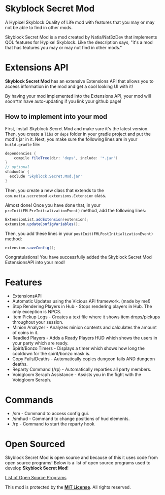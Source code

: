 # Skyblock Secret Mod
A Hypixel Skyblock Quality of Life mod with features that you may or may not be able to find in other mods.

Skyblock Secret Mod is a mod created by Natia/Nat3zDev that implements QOL features for Hypixel Skyblock. Like the description says, "it's a mod that has features you may or may not find in other mods."

# Extensions API
**Skyblock Secret Mod** has an extensive Extensions API that allows you to access information in the mod and get a cool looking UI with it!

By having your mod implemented into the Extensions API, your mod will soon^tm have auto-updating if you link your github page!

## How to implement into your mod
First, install Skyblock Secret Mod and make sure it's the latest version. 
Then, you create a `libs` or `deps` folder in your gradle project and put the mod's jar in it.
Next, you make sure the following lines are in your `build.gradle` file:
```gradle
dependencies {
    compile fileTree(dir: 'deps', include: '*.jar')
}
// optional
shadowJar {
  exclude 'Skyblock.Secret.Mod.jar'
}
```

Then, you create a new class that extends to the `com.natia.secretmod.extensions.Extension` class.

Almost done! Once you have done that, in your `preInit(FMLPreInitializationEvent)` method, add the following lines:
```java
ExtensionList.addExtension(extension);
extension.updateConfigVariables();
```

Then, you add these lines in your `postInit(FMLPostInitializationEvent)` method:
```java
extension.saveConfig();
```

Congratulations! You have successfully added the Skyblock Secret Mod ExtensionsAPI into your mod!


# Features
- ExtensionsAPI
- Automatic Updates using the Vicious API framework. (made by me!)
- Stop Rendering Players in Hub - Stops rendering players in Hub. The only exception is NPCS.
- Item Pickup Logs - Creates a text file where it shows item drops/pickups throughout your session.
- Minion Analyzer - Analyzes minion contents and calculates the amount of coins in it.
- Readied Players - Adds a Ready Players HUD which shows the users in your party which are ready.
- Spirit/Bonzo Timers - Displays a timer which shows how long the cooldown for the spirit/bonzo mask is.
- Copy Fails/Deaths - Automatically copies dungeon fails AND dungeon deaths.
- Reparty Command (/rp) - Automatically reparties all party members.
- Voidgloom Seraph Assistance - Assists you in the fight with the Voidgloom Seraph.
# Commands
- /sm - Command to access config gui.
- /smhud - Command to change positions of hud elements.
- /rp - Command to start the reparty hook.

# Open Sourced
Skyblock Secret Mod is open source and because of this it uses code from open source programs! Below is a list of open source programs used to develop **Skyblock Secret Mod**!

[List of Open Source Programs](https://github.com/Nat3z/SkyblockSecretMod/blob/main/OPEN_SOURCE_SOFTWARE.md)

This mod is protected by the [**MIT License**](https://github.com/Nat3z/SkyblockSecretMod/blob/main/LICENSE). All rights reserved.
